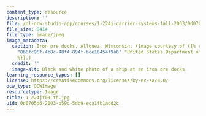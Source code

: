 ```yaml
---
content_type: resource
description: ''
file: /ol-ocw-studio-app/courses/1-224j-carrier-systems-fall-2003/0d0705d62003b59c5dd9eca1fb1add2c_1-224jf03-th.jpg
file_size: 8414
file_type: image/jpeg
image_metadata:
  caption: Iron ore docks, Allouez, Wisconsin. (Image courtesy of {{% resource_link
    "066fc96f-4b8c-48f4-894f-bce16454f9a6" "United States Department of Agriculture"
    %}}.)
  credit: ''
  image-alt: Black and white photo of a ship at an iron ore docks.
learning_resource_types: []
license: https://creativecommons.org/licenses/by-nc-sa/4.0/
ocw_type: OCWImage
resourcetype: Image
title: 1-224jf03-th.jpg
uid: 0d0705d6-2003-b59c-5dd9-eca1fb1add2c
---
```

